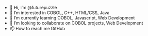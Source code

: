 - 👋 Hi, I’m @futurepuzzle
- 👀 I’m interested in COBOL, C++, HTML/CSS, Java
- 🌱 I’m currently learning COBOL, Javascript, Web Development
- 💞️ I’m looking to collaborate on COBOL projects, Web Development
- 📫 How to reach me GitHub

<!---
futurepuzzle/futurepuzzle is a ✨ special ✨ repository because its `README.md` (this file) appears on your GitHub profile.
You can click the Preview link to take a look at your changes.
--->
